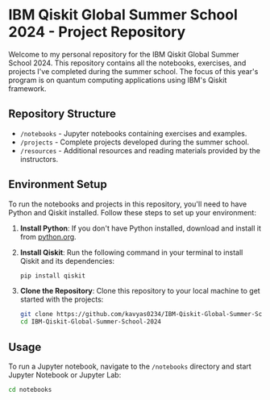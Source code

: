 
# IBM Qiskit Global Summer School 2024 - Project Repository

Welcome to my personal repository for the IBM Qiskit Global Summer School 2024. This repository contains all the notebooks, exercises, and projects I've completed during the summer school. The focus of this year's program is on quantum computing applications using IBM's Qiskit framework.

## Repository Structure

- `/notebooks` - Jupyter notebooks containing exercises and examples.
- `/projects` - Complete projects developed during the summer school.
- `/resources` - Additional resources and reading materials provided by the instructors.

## Environment Setup

To run the notebooks and projects in this repository, you'll need to have Python and Qiskit installed. Follow these steps to set up your environment:

1. **Install Python**: If you don't have Python installed, download and install it from [python.org](https://www.python.org/downloads/).

2. **Install Qiskit**: Run the following command in your terminal to install Qiskit and its dependencies:

   ```bash
   pip install qiskit
   ```

3. **Clone the Repository**: Clone this repository to your local machine to get started with the projects:

   ```bash
   git clone https://github.com/kavyas0234/IBM-Qiskit-Global-Summer-School-2024.git
   cd IBM-Qiskit-Global-Summer-School-2024
   ```

## Usage

To run a Jupyter notebook, navigate to the `/notebooks` directory and start Jupyter Notebook or Jupyter Lab:

```bash
cd notebooks
